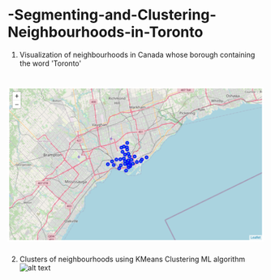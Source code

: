 # -Segmenting-and-Clustering-Neighbourhoods-in-Toronto

1. Visualization of neighbourhoods in Canada whose borough containing the word 'Toronto'
# ![alt text](https://github.com/issacm0408/-Segmenting-and-Clustering-Neighbourhoods-in-Toronto/blob/main/1.png?raw=true)

2. Clusters of neighbourhoods using KMeans Clustering ML algorithm
![alt text](https://github.com/[username]/[reponame]/blob/[branch]/image.jpg?raw=true)
